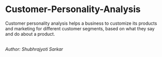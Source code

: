 # Customer-Personality-Analysis
Customer personality analysis helps a business to customize its products and marketing for different customer segments, based on what they say and do about a product.

<br>
<i>Author: Shubhrajyoti Sarkar</i>